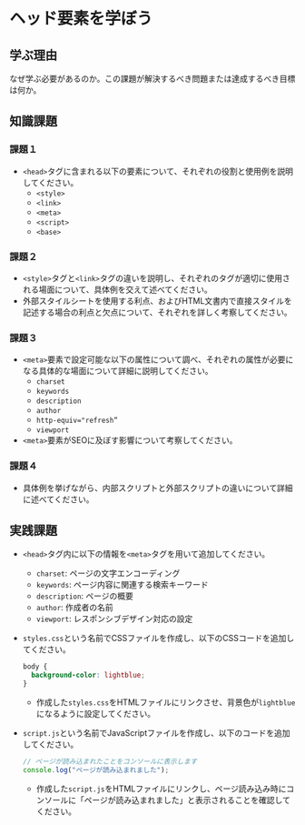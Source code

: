 # ヘッド要素を学ぼう

## 学ぶ理由

なぜ学ぶ必要があるのか。この課題が解決するべき問題または達成するべき目標は何か。

## 知識課題

### 課題１

- `<head>`タグに含まれる以下の要素について、それぞれの役割と使用例を説明してください。
  - `<style>`
  - `<link>`
  - `<meta>`
  - `<script>`
  - `<base>`

### 課題２

- `<style>`タグと`<link>`タグの違いを説明し、それぞれのタグが適切に使用される場面について、具体例を交えて述べてください。
- 外部スタイルシートを使用する利点、およびHTML文書内で直接スタイルを記述する場合の利点と欠点について、それぞれを詳しく考察してください。

### 課題３

- `<meta>`要素で設定可能な以下の属性について調べ、それぞれの属性が必要になる具体的な場面について詳細に説明してください。
  - `charset`
  - `keywords`
  - `description`
  - `author`
  - `http-equiv="refresh”`
  - `viewport`
- `<meta>`要素がSEOに及ぼす影響について考察してください。

### 課題４

- 具体例を挙げながら、内部スクリプトと外部スクリプトの違いについて詳細に述べてください。

## 実践課題

- `<head>`タグ内に以下の情報を`<meta>`タグを用いて追加してください。
  - `charset`: ページの文字エンコーディング
  - `keywords`: ページ内容に関連する検索キーワード
  - `description`: ページの概要
  - `author`: 作成者の名前
  - `viewport`: レスポンシブデザイン対応の設定
- `styles.css`という名前でCSSファイルを作成し、以下のCSSコードを追加してください。
  
  ```css
  body {
    background-color: lightblue;
  }
  ```
  
  - 作成した`styles.css`をHTMLファイルにリンクさせ、背景色が`lightblue`になるように設定してください。
- `script.js`という名前でJavaScriptファイルを作成し、以下のコードを追加してください。
  
  ```jsx
  // ページが読み込まれたことをコンソールに表示します
  console.log("ページが読み込まれました");
  ```
  
  - 作成した`script.js`をHTMLファイルにリンクし、ページ読み込み時にコンソールに「ページが読み込まれました」と表示されることを確認してください。
  